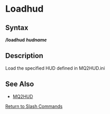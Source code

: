 # Loadhud

## Syntax

**/loadhud** _**hudname**_

## Description

Load the specified HUD defined in MQ2HUD.ini

## See Also

* [MQ2HUD](../../plugins/core-plugins/mq2hud.md)

[Return to Slash Commands](./)

